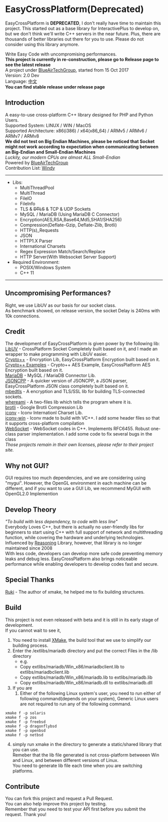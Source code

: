 ﻿# EasyCrossPlatform(Deprecated)

EasyCrossPlatform is **DEPRECATED**, I don't really have time to maintain this project. This started out as a base library for InteractivePlus to develop on, but we don't think we'll write C++ servers in the near future. Plus, there are thousands of better libraries out there for you to use. Please do not consider using this library anymore.    

Write Easy Code with uncompromising performances.  
**This project is currently in re-construction, please go to Release page to see the latest release**  
A project under [BlueAirTechGroup](https://github.com/BlueAirTechGroup), started from 15 Oct 2017  
Version: 2.0 Dev  
Language: [中文](README-ch.md)  
**You can find stable release under release page**  
## Introduction
A easy-to-use cross-platform C++ library designed for PHP and Python Users.  
Supported System: LINUX / WIN / MacOS  
Supported Architecture: x86(i386) / x64(x86_64) / ARMv5 / ARMv6 / ARMv7 / ARMv8  
**We did not test on Big Endian Machines, please be noticed that Socket might not work according to expectation when communicating between an Big-Endian and Small-Endian Machines**  
*Luckily, our modern CPUs are almost ALL Small-Endian*  
Powered by [BlueAirTechGroup](https://www.xsyds.cn/)  
Contribution List: [Windy](https://github.com/ToiletCommander)  

---

- Libs: 
	- MultiThreadPool
	- MultiThread
	- FileIO
	- FileInfo
	- TLS & ~~DTLS~~ & TCP & UDP Sockets
	- MySQL / MariaDB (Using MariaDB C Connector)
	- Encryption(AES,RSA,Base64,Md5,SHA1/SHA256)
	- Compression(Deflate-Gzip, Deflate-Zlib, Brotli)
	- HTTP(s)_Requests
	- JSON
	- HTTP1.X Parser
	- International Charsets
	- Regex Expression Match/Search/Replace  
	- HTTP Server(With Websocket Server Support)
- Required Environment: 
	- POSIX/Windows System
	- C++ 11

---
## Uncompromising Performances?
Right, we use LibUV as our basis for our socket class.  
As benchmark showed, on release version, the socket Delay is 240ms with 10k connections.  
## Credit
The development of EasyCrossPlatform is given power by the following lib:  
[LibUV](https://github.com/libuv/libuv) - CrossPlatform Socket Completely built based on it, and I made an wrapper to make programming with LibUV easier.  
[Crypto++](https://github.com/weidai11/cryptopp) - Encryption Lib, EasyCrossPlatform Encryption built based on it.  
[Crypto++ Examples](https://github.com/sechaser/CryptoPP) - Crypto++ AES Example, EasyCrossPlatform AES Encryption built based on it.  
[MariaDB](https://mariadb.com/downloads/mariadb-tx/connector) - MySQL / MariaDB Connector Lib.  
[JSONCPP](https://github.com/henshao/jsoncpp) - A quicker version of JSONCPP, a JSON parser, EasyCrossPlatform JSON class completely built based on it.  
[mbedtls](https://github.com/ARMmbed/mbedtls) - A encryption and TLS/SSL lib for building TLS-connected sockets.  
[whereami](https://github.com/gpakosz/whereami) - A two-files lib which tells the program where it is.  
[brotli](https://github.com/google/brotli) - Google Brotli Compression Lib  
[iconv](https://www.gnu.org/software/libiconv/) - Iconv Internationl Charset Lib.  
[iconv-win](https://github.com/ThePhD/libiconv) - Iconv made to build with VC++. I add some header files so that it supports cross-platform compilation  
[WebSocket](https://github.com/katzarsky/WebSocket) - WebSocket codes in C++. Implements RFC6455. Robust one-class parser implementation. I add some code to fix several bugs in the class  
*Those projects remain in their own licenses, please refer to their project site.*  
## Why not GUI?
GUI requires too much dependencies, and we are considering using "mygui". However, the OpenGL environment in each machine can be different, and if you want to use a GUI Lib, we recommend MyGUI with OpenGL2.0 Implemention  
## Develop Theory
*"To build with less dependency, to code with less line"*  
Everybody Loves C++, but there is actually no user-friendly libs for beginners to start using C++ with full support of network and multithreading function, while covering the hardware and underlying technologies.   
Influenced by [Reasoning](http://reasoning.biz) Library, however, that library is no longer maintained since 2008  
With less code, developers can develop more safe code preventing memory leaks and debug less. EasyCrossPlatform also brings noticeable performance while enabling developers to develop codes fast and secure.  
## Special Thanks
[Ruki](https://github.com/waruqi) - The author of xmake, he helped me to fix building structures.  
## Build
This project is not even released with beta and it is still in its early stage of development.  
If you cannot wait to see it, 
1. You need to install [XMake](http://xmake.io/), the build tool that we use to simplify our building process.
2. Enter the /extlibs/mariadb directory and put the correct Files in the /lib directory  
	- e.g. 
	- Copy extlibs/mariadb/Win_x86/mariadbclient.lib to extlibs/mariadbclient.lib
	- Copy extlibs/mariadb/Win_x86/mariadb.lib to extlibs/mariadb.lib
	- Copy extlibs/mariadb/Win_x86/mariadb.dll to extlibs/mariadb.dll
3. If you are 
	1) Either of the following Linux system's user, you need to run either of following command(depends on your system), Generic Linux users are not required to run any of the following command.  

```
xmake f -p solaris
xmake f -p zos
xmake f -p freebsd
xmake f -p dragonflybsd
xmake f -p openbsd
xmake f -p netbsd
```

4. simply run xmake in the directory to generate a static/shared library that you can use.  
Remeber that the lib file generated is not cross-platform betweeen Win and Linux, and between different versions of Linux.  
You need to generate lib file each time when you are switching platforms.  
## Contribute
You can fork this project and request a Pull Request.   
You can also help improve this project by testing.   
Remember that you need to test your API first before you submit the request. Thank you!  

